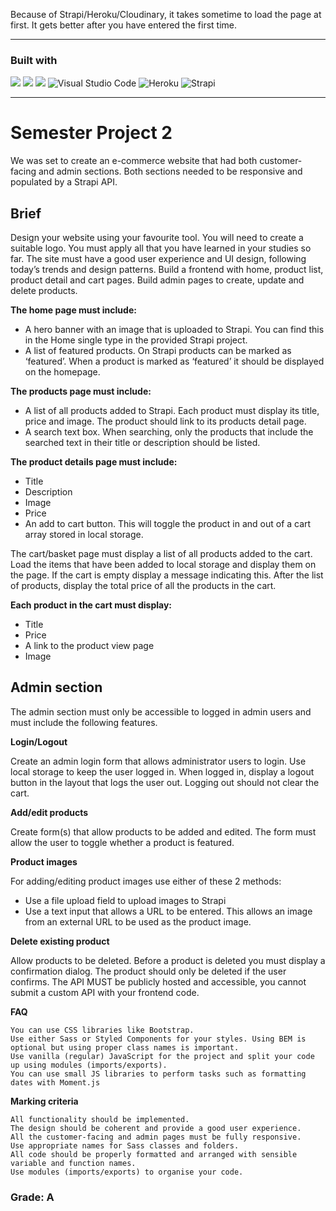Because of Strapi/Heroku/Cloudinary, it takes sometime to load the page at first.
It gets better after you have entered the first time.

---

### Built with

<img src="https://img.shields.io/badge/JavaScript-323330?style=for-the-badge&logo=javascript&logoColor=F7DF1E" /> <img src="https://img.shields.io/badge/Sass-CC6699?style=for-the-badge&logo=sass&logoColor=white" /> <img src="https://img.shields.io/badge/Bootstrap-563D7C?style=for-the-badge&logo=bootstrap&logoColor=white" /> ![Visual Studio Code](https://img.shields.io/badge/Visual%20Studio%20Code-0078d7.svg?style=for-the-badge&logo=visual-studio-code&logoColor=white)
![Heroku](https://img.shields.io/badge/heroku-%23430098.svg?style=for-the-badge&logo=heroku&logoColor=white)
![Strapi](https://img.shields.io/badge/strapi-%232E7EEA.svg?style=for-the-badge&logo=strapi&logoColor=white)




---

# Semester Project 2

We was set to create an e-commerce website that had both customer-facing and admin sections.
Both sections needed to be responsive and populated by a Strapi API.

## Brief
Design your website using your favourite tool. You will need to create a suitable logo.
You must apply all that you have learned in your studies so far.
The site must have a good user experience and UI design, following today’s trends and design patterns.
Build a frontend with home, product list, product detail and cart pages.
Build admin pages to create, update and delete products.

**The home page must include:**

- A hero banner with an image that is uploaded to Strapi. You can find this in the Home single type in the provided Strapi project.
- A list of featured products. On Strapi products can be marked as ‘featured’. When a product is marked as ‘featured’ it should be displayed on the homepage.

**The products page must include:**

- A list of all products added to Strapi. Each product must display its title, price and image. The product should link to its products detail page.
- A search text box. When searching, only the products that include the searched text in their title or description should be listed.


**The product details page must include:**

- Title
- Description
- Image
- Price
- An add to cart button. This will toggle the product in and out of a cart array stored in local storage.

The cart/basket page must display a list of all products added to the cart.
Load the items that have been added to local storage and display them on the page. If the cart is empty display a message indicating this.
After the list of products, display the total price of all the products in the cart.

**Each product in the cart must display:**

- Title
- Price
- A link to the product view page
- Image

## Admin section
The admin section must only be accessible to logged in admin users and must include the following features.

**Login/Logout**

Create an admin login form that allows administrator users to login. Use local storage to keep the user logged in.
When logged in, display a logout button in the layout that logs the user out. Logging out should not clear the cart.

**Add/edit products**

Create form(s) that allow products to be added and edited. The form must allow the user to toggle whether a product is featured.

**Product images**

For adding/editing product images use either of these 2 methods:

- Use a file upload field to upload images to Strapi
- Use a text input that allows a URL to be entered. This allows an image from an external URL to be used as the product image.

**Delete existing product**

Allow products to be deleted. Before a product is deleted you must display a confirmation dialog.
The product should only be deleted if the user confirms.
The API MUST be publicly hosted and accessible, you cannot submit a custom API with your frontend code.

**FAQ**

    You can use CSS libraries like Bootstrap.
    Use either Sass or Styled Components for your styles. Using BEM is optional but using proper class names is important.
    Use vanilla (regular) JavaScript for the project and split your code up using modules (imports/exports).
    You can use small JS libraries to perform tasks such as formatting dates with Moment.js

**Marking criteria**

    All functionality should be implemented.
    The design should be coherent and provide a good user experience.
    All the customer-facing and admin pages must be fully responsive.
    Use appropriate names for Sass classes and folders.
    All code should be properly formatted and arranged with sensible variable and function names.
    Use modules (imports/exports) to organise your code.

### Grade: A
